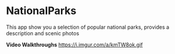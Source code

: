 # NationalParks
This app show you a selection of popular national parks, provides a description and scenic photos

**Video Walkthroughs**
https://i.imgur.com/a/kmTW8ok.gif
